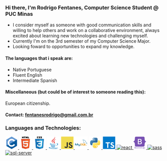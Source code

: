### Hi there, I'm Rodrigo Fentanes, Computer Science Student @ PUC Minas

- I consider myself as someone with good communication skills and willing to help others and work on a collaborative environment, always excited about learning new technologies and challenging myself.
- Currently I'm on the 3rd semester of my Computer Science Major.
- Looking foward to opportunities to expand my knowledge.
#### The languages that i speak are:
- Native Portuguese
- Fluent English
- Intermediate Spanish

#### Miscellaneous (but could be of interest to someone reading this):
European citizenship.

#### Contact: <a href="mailto:fentanesrodrigo@gmail.com.br?bcc=bbbbb&subject=cccccccccc&body=cccccccccccccccc">fentanesrodrigo@gmail.com.br</a>

<h3 align="left">Languages and Technologies:</h3>
 <a href="https://www.cprogramming.com/" target="_blank"> <img
        src="https://raw.githubusercontent.com/devicons/devicon/master/icons/c/c-original.svg" alt="c" width="40"
        height="40" /> </a> <a href="https://www.w3.org/html/" target="_blank"> <img
        src="https://raw.githubusercontent.com/devicons/devicon/master/icons/html5/html5-original-wordmark.svg"
        alt="html5" width="40" height="40" /> </a> <a href="https://www.w3schools.com/css/" target="_blank"> <img
        src="https://raw.githubusercontent.com/devicons/devicon/master/icons/css3/css3-original-wordmark.svg" alt="css3"
        width="40" height="40" /> </a> <a href="https://www.java.com" target="_blank"> <img
        src="https://raw.githubusercontent.com/devicons/devicon/master/icons/java/java-original.svg" alt="java"
        width="40" height="40" /> </a> <a href="https://developer.mozilla.org/en-US/docs/Web/JavaScript"
    target="_blank"> <img
        src="https://raw.githubusercontent.com/devicons/devicon/master/icons/javascript/javascript-original.svg"
        alt="javascript" width="40" height="40" /> </a> <a href="https://www.mysql.com/" target="_blank"> <img
        src="https://raw.githubusercontent.com/devicons/devicon/master/icons/mysql/mysql-original-wordmark.svg"
        alt="mysql" width="40" height="40" /> </a> <a href="https://www.python.org" target="_blank"> <img
        src="https://raw.githubusercontent.com/devicons/devicon/master/icons/python/python-original.svg" alt="python"
        width="40" height="40" /> </a> <a href="https://www.typescriptlang.org/" target="_blank"> <img
        src="https://raw.githubusercontent.com/devicons/devicon/master/icons/typescript/typescript-original.svg"
        alt="typescript" width="40" height="40" /> </a> <a href="https://reactjs.org/" target="_blank"> <img
        src="https://cdn.jsdelivr.net/gh/devicons/devicon/icons/react/react-original-wordmark.svg" alt="react"
        width="40" height="40" /> </a> <a href="https://getbootstrap.com" target="_blank"> <img
        src="https://raw.githubusercontent.com/devicons/devicon/master/icons/bootstrap/bootstrap-plain-wordmark.svg"
        alt="bootstrap" width="40" height="40" /> </a><a href="https://sass-lang.com/" target="_blank"> <img
        src="https://cdn.jsdelivr.net/gh/devicons/devicon/icons/sass/sass-original.svg" alt="sass" width="40"
        height="40" /> </a> <a href="https://docs.microsoft.com/pt-br/sql/sql-server/?view=sql-server-ver16"
    target="_blank"> <img src="https://cdn.jsdelivr.net/gh/devicons/devicon/icons/microsoftsqlserver/microsoftsqlserver-plain.svg" alt="sql-server"
        width="40" height="40" /> </a> </p>

